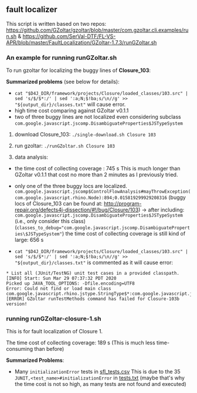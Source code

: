 ## fault localizer 

This script is written based on two repos: https://github.com/GZoltar/gzoltar/blob/master/com.gzoltar.cli.examples/run.sh & https://github.com/SerVal-DTF/FL-VS-APR/blob/master/FaultLocalization/GZoltar-1.7.3/runGZoltar.sh

### An example for running runGZoltar.sh

To run gzoltar for localizing the buggy lines of **Closure_103**:

**Summarized problems** (see below for details):
+ `cat "$D4J_DIR/framework/projects/Closure/loaded_classes/103.src" | sed 's/$/$*:/' | sed ':a;N;$!ba;s/\n//g' >> "${output_dir}/classes.txt"` will cause error.
+ high time cost comparing against GZoltar v0.1.1
+ two of three buggy lines are not localized even considering subclass `com.google.javascript.jscomp.DisambiguateProperties$JSTypeSystem`

1) download Closure_103:
`./single-download.sh Closure 103`

2) run gzoltar:
`./runGZoltar.sh Closure 103`

3) data analysis:
+ the time cost of collecting coverage : 745 s
This is much longer than GZoltar v0.1.1 that cost no more than 2 minutes as I previously tried.

+ only one of the three buggy locs are localized.
`com.google.javascript.jscomp$ControlFlowAnalysis#mayThrowException(com.google.javascript.rhino.Node):894;0.015819299929208316`
(buggy locs of Closure_103 can be found at: http://program-repair.org/defects4j-dissection/#!/bug/Closure/103)
-> after including: `com.google.javascript.jscomp.DisambiguateProperties$JSTypeSystem`   (i.e., only consider this class) (`classes_to_debug="com.google.javascript.jscomp.DisambiguateProperties\$JSTypeSystem"`)
the time cost of collecting coverage is still kind of large: 656 s


+ `cat "$D4J_DIR/framework/projects/Closure/loaded_classes/103.src" | sed 's/$/$*:/' | sed ':a;N;$!ba;s/\n//g' >> "${output_dir}/classes.txt"` is commented as it will cause error:
```
* List all (JUnit/TestNG) unit test cases in a provided classpath.
[INFO] Start: Sun Mar 29 07:37:32 PDT 2020
Picked up JAVA_TOOL_OPTIONS: -Dfile.encoding=UTF8
Error: Could not find or load main class com.google.javascript.rhino.jstype.StringType$*:com.google.javascript.jscomp.MemoizedScopeCreator$*:com.google.javascript.jscomp.LightweightMessageFormatter$*:com.google.javascript.jscomp.ComposeWarningsGuard$*:com.google.javascript.rhino.FunctionNode$*:com.google.javascript.jscomp.TypeCheck$*:com.google.javascript.rhino.EvaluatorException$*:com.google.javascript.rhino.Node$*:com.google.javascript.jscomp.JSModule$*:com.google.javascript.jscomp.graph.StandardUnionFind$*:com.google.javascript.jscomp.LinkedFlowScope$*:com.google.javascript.rhino.jstype.NumberType$*:com.google.javascript.jscomp.PassConfig$*:com.google.javascript.rhino.jstype.PrototypeObjectType$*:com.google.javascript.jscomp.TypeInference$*:com.google.javascript.jscomp.Scope$*:com.google.javascript.jscomp.NodeTraversal$*:com.google.javascript.rhino.JSDocInfoBuilder$*:com.google.javascript.rhino.jstype.TemplateType$*:com.google.javascript.jscomp.JSSourceFile$*:com.google.javascript.jscomp.SourceFile$*:com.google.javascript.jscomp.parsing.TypeSafeDispatcher$*:com.google.javascript.rhino.ObjArray$*:com.google.javascript.rhino.jstype.JSTypeRegistry$*:com.google.javascript.jscomp.DefaultCodingConvention$*:com.google.javascript.jscomp.JSError$*:com.google.javascript.jscomp.parsing.Config$*:com.google.javascript.jscomp.ErrorFormat$*:com.google.javascript.rhino.ScriptRuntime$*:com.google.javascript.jscomp.DiagnosticType$*:com.google.javascript.jscomp.NodeUtil$*:com.google.javascript.jscomp.ChainableReverseAbstractInterpreter$*:com.google.javascript.jscomp.graph.DiGraph$*:com.google.javascript.rhino.jstype.ObjectType$*:com.google.javascript.jscomp.SourceAst$*:com.google.javascript.rhino.ObjToIntMap$*:com.google.javascript.rhino.jstype.FunctionType$*:com.google.javascript.jscomp.parsing.JsDocToken$*:com.google.javascript.jscomp.CheckUnreachableCode$*:com.google.javascript.jscomp.ScopeCreator$*:com.google.javascript.rhino.ScriptOrFnNode$*:com.google.javascript.jscomp.graph.GraphReachability$*:com.google.javascript.rhino.Token$*:com.google.javascript.jscomp.FunctionTypeBuilder$*:com.google.javascript.jscomp.CompilerOptions$*:com.google.javascript.jscomp.CodePrinter$*:com.google.javascript.jscomp.parsing.JsDocInfoParser$*:com.google.javascript.jscomp.graph.GraphvizGraph$*:com.google.javascript.jscomp.graph.LinkedDirectedGraph$*:com.google.javascript.jscomp.AbstractMessageFormatter$*:com.google.javascript.rhino.jstype.JSType$*:com.google.javascript.jscomp.Region$*:com.google.javascript.jscomp.CheckLevel$*:com.google.javascript.jscomp.parsing.ParserRunner$*:com.google.javascript.jscomp.DefaultPassConfig$*:com.google.javascript.jscomp.graph.SubGraph$*:com.google.javascript.rhino.jstype.NoType$*:com.google.javascript.jscomp.ControlFlowGraph$*:com.google.javascript.jscomp.AbstractCompiler$*:com.google.javascript.jscomp.ControlFlowAnalysis$*:com.google.javascript.rhino.jstype.UnionTypeBuilder$*:com.google.javascript.rhino.jstype.AllType$*:com.google.javascript.rhino.jstype.ValueType$*:com.google.javascript.rhino.TokenStream$*:com.google.javascript.jscomp.ProcessDefines$*:com.google.javascript.rhino.ErrorReporter$*:com.google.javascript.rhino.jstype.JSTypeNative$*:com.google.javascript.jscomp.CheckGlobalNames$*:com.google.javascript.jscomp.DiagnosticGroup$*:com.google.javascript.jscomp.CodeConsumer$*:com.google.javascript.rhino.jstype.StaticScope$*:com.google.javascript.jscomp.graph.Annotatable$*:com.google.javascript.jscomp.SemanticReverseAbstractInterpreter$*:com.google.javascript.jscomp.InferJSDocInfo$*:com.google.javascript.rhino.jstype.SimpleSlot$*:com.google.javascript.jscomp.DotFormatter$*:com.google.javascript.jscomp.TypeValidator$*:com.google.javascript.rhino.JSTypeExpression$*:com.google.javascript.jscomp.TightenTypes$*:com.google.javascript.jscomp.AnonymousFunctionNamingPolicy$*:com.google.javascript.rhino.jstype.NamedType$*:com.google.javascript.jscomp.ClosureCodingConvention$*:com.google.javascript.rhino.jstype.StaticSlot$*:com.google.javascript.jscomp.DisambiguateProperties$*:com.google.javascript.rhino.jstype.RecordType$*:com.google.javascript.jscomp.DataFlowAnalysis$*:com.google.javascript.jscomp.CheckAccessControls$*:com.google.javascript.jscomp.JSModuleGraph$*:com.google.javascript.rhino.JSDocInfo$*:com.google.javascript.jscomp.CodingConvention$*:com.google.javascript.jscomp.PropertyRenamingPolicy$*:com.google.javascript.jscomp.parsing.JsDocTokenStream$*:com.google.javascript.jscomp.CodeGenerator$*:com.google.javascript.jscomp.PassFactory$*:com.google.javascript.jscomp.TypedCodeGenerator$*:com.google.javascript.rhino.jstype.InstanceObjectType$*:com.google.javascript.jscomp.Compiler$*:com.google.javascript.rhino.RhinoException$*:com.google.javascript.jscomp.VarCheck$*:com.google.javascript.jscomp.DiagnosticGroupWarningsGuard$*:com.google.javascript.jscomp.graph.UnionFind$*:com.google.javascript.jscomp.MessageFormatter$*:com.google.javascript.jscomp.LoggerErrorManager$*:com.google.javascript.rhino.jstype.IndexedType$*:com.google.javascript.rhino.jstype.VoidType$*:com.google.javascript.jscomp.RhinoErrorReporter$*:com.google.javascript.jscomp.PotentialCheckManager$*:com.google.javascript.jscomp.graph.GraphNode$*:com.google.javascript.rhino.jstype.UnknownType$*:com.google.javascript.jscomp.JsAst$*:com.google.javascript.jscomp.TypedScopeCreator$*:com.google.javascript.jscomp.SyntacticScopeCreator$*:com.google.javascript.jscomp.parsing.Annotation$*:com.google.javascript.jscomp.CompilerPass$*:com.google.javascript.jscomp.graph.FixedPointGraphTraversal$*:com.google.javascript.rhino.EcmaError$*:com.google.javascript.jscomp.TypeInferencePass$*:com.google.javascript.rhino.jstype.EnumElementType$*:com.google.javascript.rhino.jstype.ErrorFunctionType$*:com.google.javascript.jscomp.NodeTypeNormalizer$*:com.google.javascript.rhino.jstype.NoObjectType$*:com.google.javascript.rhino.jstype.NullType$*:com.google.javascript.rhino.jstype.EnumType$*:com.google.javascript.jscomp.CodingConventionAnnotator$*:com.google.javascript.rhino.jstype.ArrowType$*:com.google.javascript.rhino.jstype.ProxyObjectType$*:com.google.javascript.jscomp.BasicErrorManager$*:com.google.javascript.jscomp.CreateSyntheticBlocks$*:com.google.javascript.jscomp.SourceExcerptProvider$*:com.google.javascript.rhino.jstype.ParameterizedType$*:com.google.javascript.jscomp.FlowScope$*:com.google.javascript.jscomp.graph.Annotation$*:com.google.javascript.jscomp.ReverseAbstractInterpreter$*:com.google.javascript.jscomp.CombinedCompilerPass$*:com.google.javascript.jscomp.Tracer$*:com.google.javascript.rhino.jstype.FunctionParamBuilder$*:com.google.javascript.jscomp.SymbolTable$*:com.google.javascript.rhino.Context$*:com.google.javascript.jscomp.DiagnosticGroups$*:com.google.javascript.rhino.jstype.Visitor$*:com.google.javascript.rhino.jstype.BooleanType$*:com.google.javascript.rhino.jstype.FunctionPrototypeType$*:com.google.javascript.jscomp.GoogleCodingConvention$*:com.google.javascript.rhino.jstype.UnionType$*:com.google.javascript.jscomp.parsing.IRFactory$*:com.google.javascript.jscomp.ConcreteType$*:com.google.javascript.jscomp.graph.AdjacencyGraph$*:com.google.javascript.jscomp.WarningsGuard$*:com.google.javascript.jscomp.ErrorManager$*:com.google.javascript.jscomp.graph.Graph$*:com.google.javascript.jscomp.CodeChangeHandler$*:com.google.javascript.jscomp.CompilerInput$*:com.google.javascript.jscomp.VariableRenamingPolicy$*:,excludes=,inclnolocationclasses=false,output=FILE
[ERROR] GZoltar runTestMethods command has failed for Closure-103b version!
```

### running runGZoltar-closure-1.sh

This is for fault localization of Closure 1.

The time cost of collecting coverage: 189 s (This is much less time-consuming than before)

**Summarized Problems**:
+ Many `initializationError` tests in [sfl_tests.csv](./result/Closure-1/sfl_tests.csv)
This is due to the 35 `JUNIT,<test_name>#initializationError` in [tests.txt](./result/Closure-1/tests.txt) (maybe that's why the time cost is not so high, as many tests are not found and executed)



